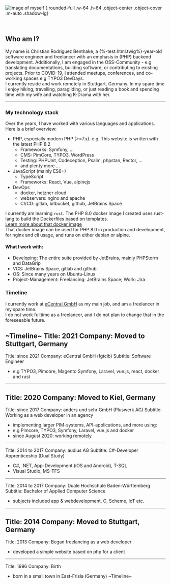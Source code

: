 ![Image of myself](build/images/IMG_5233.jpg) {.rounded-full .w-64 .h-64 .object-center .object-cover .m-auto .shadow-lg}

<br />

## Who am I?

My name is Christian Rodriguez Benthake, a {%-test.html.twig%}-year-old software engineer and freelancer with an emphasis in (PHP) backend development. 
Additionally, I am engaged in the OSS-Community - e.g translating documentations, building software, or contributing to existing projects. Prior to COVID-19, I attended meetups, conferences, and co-working spaces e.g TYPO3 DevDays.<br />
I currently reside and work remotely in Stuttgart, Germany. In my spare time I enjoy hiking, travelling, paragliding, or just reading a book and spending time with my wife and watching K-Drama with her.
<br />

--------------------------------

### My technology stack

Over the years, I have worked with various languages and applications.   
Here is a brief overview:

- PHP, especially modern PHP (>=7.x). e.g. This website is written with the latest PHP 8.2
  - Frameworks: Symfony, ...
  - CMS: PimCore, TYPO3, WordPress
  - Testing: PHPUnit, Codeception, Psalm, phpstan, Rector, ...
  - and plenty more ...
- JavaScript (mainly ES6+)
  - TypeScript
  - Frameworks: React, Vue, alpinejs
- DevOps
  - docker, hetzner cloud
  - webservers: nginx and apache
  - CI/CD: gitlab, bitbucket, github, JetBrains Space
  
I currently am learning `rust`. The PHP 8.0 docker image I created uses rust-lang to build the Dockerfiles based on templates.  
[Learn more about that docker image](https://github.com/ChrisB9/php8-xdebug)  
That docker image can be used for PHP 8.0 in production and development, for nginx and cli usage, and runs on either debian or alpine.

#### What I work with:

- Developing: The entire suite provided by JetBrains, mainly PHPStorm and DataGrip
- VCS: JetBrains Space, gitlab and github
- OS: Since many years on Ubuntu-Linux
- Project-Management: Freelancing: JetBrains Space; Work: Jira

### Timeline

I currently work at [eCentral GmbH](https://ecentral.de) as my main job, and am a freelancer in my spare time.  
I do not work fulltime as a freelancer, and I do not plan to change that in the foreseeable future.

~Timeline~
Title: 2021
Company: Moved to Stuttgart, Germany
---
Title: since 2021
Company: eCentral GmbH (fgtclb)
Subtitle: Software Engineer
- e.g TYPO3, Pimcore, Magento Symfony, Laravel, vue.js, react, docker and rust
---
Title: 2020
Company: Moved to Kiel, Germany
---
Title: since 2017
Company: anders und sehr GmbH (Pluswerk AG)
Subtitle: Working as a web developer in an agency
- implementing larger PIM-systems, API-applications, and more using:
- e.g Pimcore, TYPO3, Symfony, Laravel, vue.js and docker
- since August 2020: working remotely
---
Title: 2014 to 2017
Company: audius AG
Subtitle: C#-Developer Apprenticeship (Dual Study)
- C#, .NET, App-Development (iOS and Android), T-SQL
- Visual Studio, MS-TFS
---
Title: 2014 to 2017
Company: Duale Hochschule Baden-Württemberg
Subtitle: Bachelor of Applied Computer Science
- subjects included app & webdevelopment, C, Scheme, IoT etc.
---
Title: 2014
Company: Moved to Stuttgart, Germany
---
Title: 2013
Company: Began freelancing as a web developer 
- developed a simple website based on php for a client
---
Title: 1996
Company: Birth
- born in a small town in East-Frisia (Germany)
~Timeline~
